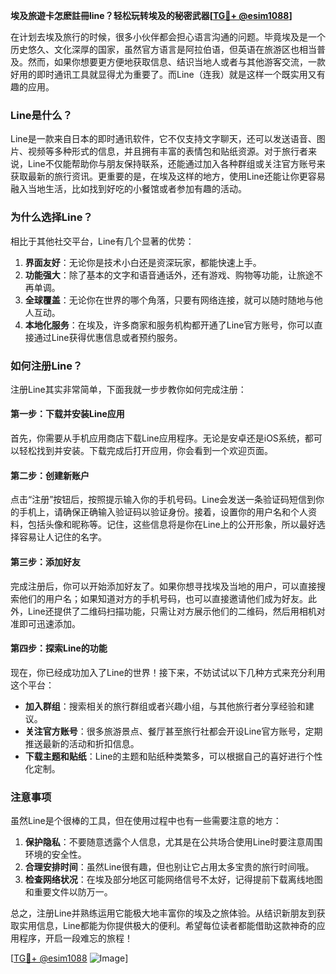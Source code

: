 **埃及旅遊卡怎麽註冊line？轻松玩转埃及的秘密武器[[TG💪+ @esim1088](https://t.me/s/esim1088)]**

在计划去埃及旅行的时候，很多小伙伴都会担心语言沟通的问题。毕竟埃及是一个历史悠久、文化深厚的国家，虽然官方语言是阿拉伯语，但英语在旅游区也相当普及。然而，如果你想要更方便地获取信息、结识当地人或者与其他游客交流，一款好用的即时通讯工具就显得尤为重要了。而Line（连我）就是这样一个既实用又有趣的应用。

### Line是什么？

Line是一款来自日本的即时通讯软件，它不仅支持文字聊天，还可以发送语音、图片、视频等多种形式的信息，并且拥有丰富的表情包和贴纸资源。对于旅行者来说，Line不仅能帮助你与朋友保持联系，还能通过加入各种群组或关注官方账号来获取最新的旅行资讯。更重要的是，在埃及这样的地方，使用Line还能让你更容易融入当地生活，比如找到好吃的小餐馆或者参加有趣的活动。

### 为什么选择Line？

相比于其他社交平台，Line有几个显著的优势：

1. **界面友好**：无论你是技术小白还是资深玩家，都能快速上手。
2. **功能强大**：除了基本的文字和语音通话外，还有游戏、购物等功能，让旅途不再单调。
3. **全球覆盖**：无论你在世界的哪个角落，只要有网络连接，就可以随时随地与他人互动。
4. **本地化服务**：在埃及，许多商家和服务机构都开通了Line官方账号，你可以直接通过Line获得优惠信息或者预约服务。

### 如何注册Line？

注册Line其实非常简单，下面我就一步步教你如何完成注册：

#### 第一步：下载并安装Line应用

首先，你需要从手机应用商店下载Line应用程序。无论是安卓还是iOS系统，都可以轻松找到并安装。下载完成后打开应用，你会看到一个欢迎页面。

#### 第二步：创建新账户

点击“注册”按钮后，按照提示输入你的手机号码。Line会发送一条验证码短信到你的手机上，请确保正确输入验证码以验证身份。接着，设置你的用户名和个人资料，包括头像和昵称等。记住，这些信息将是你在Line上的公开形象，所以最好选择容易让人记住的名字。

#### 第三步：添加好友

完成注册后，你可以开始添加好友了。如果你想寻找埃及当地的用户，可以直接搜索他们的用户名；如果知道对方的手机号码，也可以直接邀请他们成为好友。此外，Line还提供了二维码扫描功能，只需让对方展示他们的二维码，然后用相机对准即可迅速添加。

#### 第四步：探索Line的功能

现在，你已经成功加入了Line的世界！接下来，不妨试试以下几种方式来充分利用这个平台：

- **加入群组**：搜索相关的旅行群组或者兴趣小组，与其他旅行者分享经验和建议。
- **关注官方账号**：很多旅游景点、餐厅甚至旅行社都会开设Line官方账号，定期推送最新的活动和折扣信息。
- **下载主题和贴纸**：Line的主题和贴纸种类繁多，可以根据自己的喜好进行个性化定制。

### 注意事项

虽然Line是个很棒的工具，但在使用过程中也有一些需要注意的地方：

1. **保护隐私**：不要随意透露个人信息，尤其是在公共场合使用Line时要注意周围环境的安全性。
2. **合理安排时间**：虽然Line很有趣，但也别让它占用太多宝贵的旅行时间哦。
3. **检查网络状况**：在埃及部分地区可能网络信号不太好，记得提前下载离线地图和重要文件以防万一。

总之，注册Line并熟练运用它能极大地丰富你的埃及之旅体验。从结识新朋友到获取实用信息，Line都能为你提供极大的便利。希望每位读者都能借助这款神奇的应用程序，开启一段难忘的旅程！

[[TG💪+ @esim1088](https://t.me/s/esim1088) ![Image](https://i.postimg.cc/4NQfJmqS/Snipaste-2025-05-13-00-14-12.png)]